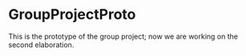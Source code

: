 # GroupProjectProto
This is the prototype of the group project;
now we are working on the second elaboration.
